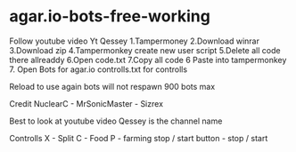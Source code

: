 # agar.io-bots-free-working
Follow youtube video Yt Qessey
1.Tampermoney
2.Download winrar
3.Download zip
4.Tampermonkey create new user script
5.Delete all code there allreaddy 
6.Open code.txt
7.Copy all code 
6 Paste into tampermonkey 
7. Open Bots for agar.io controlls.txt for controlls

Reload to use again bots will not respawn 900 bots max

Credit NuclearC - MrSonicMaster - Sizrex


Best to look at youtube video Qessey is the channel name

Controlls 
X - Split
C - Food
P - farming
stop / start button - stop / start
